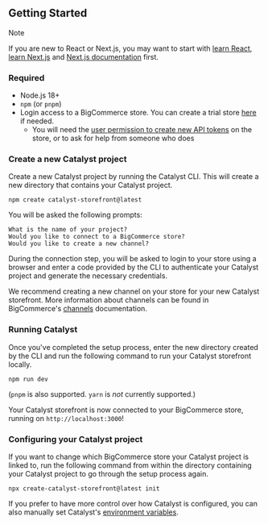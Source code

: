 ## Getting Started

> [!NOTE]
> If you are new to React or Next.js, you may want to start with [learn React](https://react.dev/learn), [learn Next.js](https://nextjs.org/learn-pages-router/basics/create-nextjs-app) and [Next.js documentation](https://nextjs.org/docs) first.

### Required
* Node.js 18+
* `npm` (or `pnpm`)
* Login access to a BigCommerce store. You can create a trial store [here](https://www.bigcommerce.com/start-your-trial/) if needed.
    * You will need the [user permission to create new API tokens](https://support.bigcommerce.com/s/article/User-Permissions?language=en_US#highrisk) on the store, or to ask for help from someone who does

### Create a new Catalyst project

Create a new Catalyst project by running the Catalyst CLI. This will create a new directory that contains your Catalyst project.

```
npm create catalyst-storefront@latest
```

You will be asked the following prompts:

```
What is the name of your project?
Would you like to connect to a BigCommerce store?
Would you like to create a new channel?
```

During the connection step, you will be asked to login to your store using a browser and enter a code provided by the CLI to authenticate your Catalyst project and generate the necessary credentials.

We recommend creating a new channel on your store for your new Catalyst storefront. More information about channels can be found in BigCommerce's [channels](https://developer.bigcommerce.com/docs/storefront/headless/channels) documentation.

### Running Catalyst

Once you've completed the setup process, enter the new directory created by the CLI and run the following command to run your Catalyst storefront locally.

```
npm run dev
```

(`pnpm` is also supported. `yarn` is _not_ currently supported.)

Your Catalyst storefront is now connected to your BigCommerce store, running on `http://localhost:3000`!

### Configuring your Catalyst project

If you want to change which BigCommerce store your Catalyst project is linked to, run the following command 
from within the directory containing your Catalyst project to go through the setup process again.


```
npx create-catalyst-storefront@latest init
```

If you prefer to have more control over how Catalyst is configured, you can also manually set Catalyst's [environment variables](/docs/environment_variables.md).
